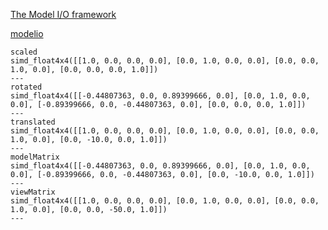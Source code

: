 [The Model I/O framework](https://metalkit.org/2016/08/30/the-model-i-o-framework/)


[modelio](https://github.com/MetalKit/modelio)


```
scaled
simd_float4x4([[1.0, 0.0, 0.0, 0.0], [0.0, 1.0, 0.0, 0.0], [0.0, 0.0, 1.0, 0.0], [0.0, 0.0, 0.0, 1.0]])
---
rotated
simd_float4x4([[-0.44807363, 0.0, 0.89399666, 0.0], [0.0, 1.0, 0.0, 0.0], [-0.89399666, 0.0, -0.44807363, 0.0], [0.0, 0.0, 0.0, 1.0]])
---
translated
simd_float4x4([[1.0, 0.0, 0.0, 0.0], [0.0, 1.0, 0.0, 0.0], [0.0, 0.0, 1.0, 0.0], [0.0, -10.0, 0.0, 1.0]])
---
modelMatrix
simd_float4x4([[-0.44807363, 0.0, 0.89399666, 0.0], [0.0, 1.0, 0.0, 0.0], [-0.89399666, 0.0, -0.44807363, 0.0], [0.0, -10.0, 0.0, 1.0]])
---
viewMatrix
simd_float4x4([[1.0, 0.0, 0.0, 0.0], [0.0, 1.0, 0.0, 0.0], [0.0, 0.0, 1.0, 0.0], [0.0, 0.0, -50.0, 1.0]])
---
```
